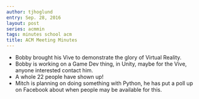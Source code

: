 ```yaml
---
author: tjhoglund
entry: Sep. 28, 2016
layout: post
series: acmmin
tags: minutes school acm
title: ACM Meeting Minutes
---
```


- Bobby brought his Vive to demonstrate the glory of Virtual Reality.
- Bobby is working on a Game Dev thing, in Unity, maybe for the Vive, anyone
  interested contact him.
- A whole 22 people have shown up!
- Mitch is planning on doing something with Python, he has put a poll up on
  Facebook about when people may be available for this.
